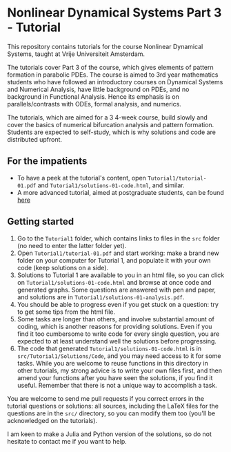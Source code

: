 # Nonlinear Dynamical Systems Part 3 - Tutorial

This repository contains tutorials for the course Nonlinear Dynamical Systems, taught at Vrije Universiteit Amsterdam.

The tutorials cover Part 3 of the course, which gives elements of pattern formation in parabolic PDEs. The course is aimed to 3rd year mathematics students who have followed an introductory courses on Dynamical Systems and Numerical Analysis, have little background on PDEs, and no background in Functional Analysis. Hence its emphasis is on parallels/contrasts with ODEs, formal analysis, and numerics.

The tutorials, which are aimed for a 3 4-week course, build slowly and cover the basics of numerical bifurcation analysis and pattern formation. Students are expected to self-study, which is why solutions and code are distributed upfront. 

## For the impatients
* To have a peek at the tutorial's content, open `Tutorial1/tutorial-01.pdf` and `Tutorial1/solutions-01-code.html`, and similar.
* A more advanced tutorial, aimed at postgraduate students, can be found [here](https://zenodo.org/record/3821169#.Y3X94S8w0gw) 

## Getting started
1. Go to the `Tutorial1` folder, which contains links to files in the `src` folder (no need to enter the latter folder yet). 
1. Open `Tutorial1/tutorial-01.pdf` and start working: make a brand new folder on your computer for Tutorial 1, and populate it with your own code (keep solutions on a side).
1. Solutions to Tutorial 1 are available to you in an html file, so you can click on `Tutorial1/solutions-01-code.html` and browse at once code and generated graphs. Some questions are answered with pen and paper, and solutions are in `Tutorial1/solutions-01-analysis.pdf`.
1. You should be able to progress even if you get stuck on a question: try to get some tips from the html file.
1. Some tasks are longer than others, and involve substantial amount of coding, which is another reasons for providing solutions. Even if you find it too cumbersome to write code for every single question, you are expected to at least understand well the solutions before progressing.
1. The code that generated `Tutorial1/solutions-01-code.html` is in `src/Tutorial1/Solutions/Code`, and you may need access to it for some tasks. While you are welcome to reuse functions in this directory in other tutorials, my strong advice is to write your own files first, and then amend your functions after you have seen the solutions, if you find it useful. Remember that there is not a unique way to accomplish a task.

You are welcome to send me pull requests if you correct errors in the tutorial questions or solutions: all sources, including the LaTeX files for the questions are in the `src/` directory, so you can modify them too (you'll be acknowledged on the tutorials).

I am keen to make a Julia and Python version of the solutions, so do not hesitate to contact me if you want to help.


